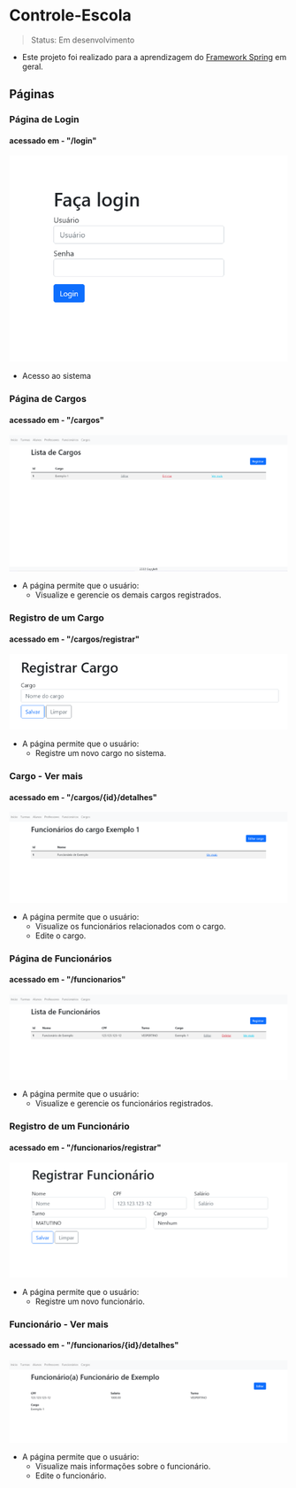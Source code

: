 # Controle-Escola
> Status: Em desenvolvimento
- Este projeto foi realizado para a aprendizagem do <a href="https://spring.io/">Framework Spring</a> em geral.

## Páginas

### Página de Login
#### acessado em - "/login"
![form_login](screenshots/form_login.png)
- Acesso ao sistema

### Página de Cargos
#### acessado em - "/cargos"
![pagina_cargos](screenshots/pagina_cargos.png)
- A página permite que o usuário:
  - Visualize e gerencie os demais cargos registrados.

### Registro de um Cargo
#### acessado em - "/cargos/registrar"
![form_registrar_cargo](screenshots/form_registrar_cargo.png)
- A página permite que o usuário:
  - Registre um novo cargo no sistema.

### Cargo - Ver mais
#### acessado em - "/cargos/{id}/detalhes"
![cargos_ver_mais](screenshots/cargos_ver_mais.png)
- A página permite que o usuário:
  - Visualize os funcionários relacionados com o cargo.
  - Edite o cargo.

### Página de Funcionários
#### acessado em - "/funcionarios"
![pagina_funcionarios](screenshots/pagina_funcionarios.png)
- A página permite que o usuário:
  - Visualize e gerencie os funcionários registrados.

### Registro de um Funcionário
#### acessado em - "/funcionarios/registrar"
![registrar_funcionario](screenshots/registrar_funcionario.png)
- A página permite que o usuário:
  - Registre um novo funcionário.

### Funcionário - Ver mais
#### acessado em - "/funcionarios/{id}/detalhes"
![funcionario_ver_mais](screenshots/funcionario_ver_mais.png)
- A página permite que o usuário:
  - Visualize mais informações sobre o funcionário.
  - Edite o funcionário.
